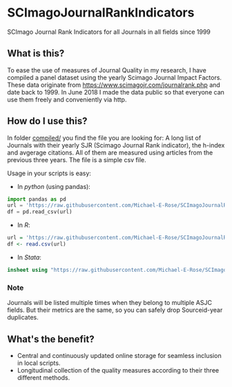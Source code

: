 # SCImagoJournalRankIndicators
SCImago Journal Rank Indicators for all Journals in all fields since 1999

## What is this?
To ease the use of measures of Journal Quality in my research, I have compiled a panel dataset using the yearly Scimago Journal Impact Factors.  These data originate from https://www.scimagojr.com/journalrank.php and date back to 1999.  In June 2018 I made the data public so that everyone can use them freely and conveniently via http.

## How do I use this?

In folder [compiled/](./compiled/) you find the file you are looking for: A long list of Journals with their yearly SJR (Scimago Journal Rank indicator), the h-index and avgerage citations.  All of them are measured using articles from the previous three years.  The file is a simple csv file.

Usage in your scripts is easy:

* In *python* (using pandas):
```python
import pandas as pd
url = 'https://raw.githubusercontent.com/Michael-E-Rose/SCImagoJournalRankIndicators/master/compiled/Scimago_JIFs.csv'
df = pd.read_csv(url)
```

* In *R*:
```R
url = 'https://raw.githubusercontent.com/Michael-E-Rose/SCImagoJournalRankIndicators/master/compiled/Scimago_JIFs.csv'
df <- read.csv(url)
```

* In *Stata*:
```Stata
insheet using "https://raw.githubusercontent.com/Michael-E-Rose/SCImagoJournalRankIndicators/master/compiled/Scimago_JIFs.csv"
```

### Note
Journals will be listed multiple times when they belong to multiple ASJC fields. But their metrics are the same, so you can safely drop Sourceid-year duplicates.

## What's the benefit?
- Central and continuously updated online storage for seamless inclusion in local scripts.
- Longitudinal collection of the quality measures according to their three different methods.
